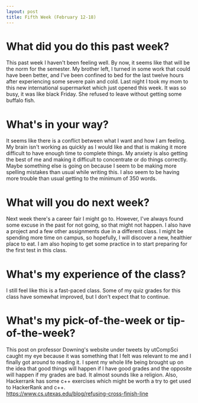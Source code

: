 ```yaml
---
layout: post
title: Fifth Week (February 12-18) 
---
```


# What did you do this past week?
This past week I haven't been feeling well. By now, it seems like that will be the norm for the semester. My brother left, I turned in some work that could have been better,  and I've been confined to bed for the last twelve hours after experiencing some severe pain and cold. Last night I took my mom to this new international supermarket which just opened this week. It was so busy, it was like black Friday.  She refused to leave without getting some buffalo fish. 

# What's in your way?
It seems like there is a conflict between what I want and how I am feeling. My brain isn't working as quickly as I would like and that is making it more difficult to have enough time to complete things. My anxiety is also getting the best of me and making it difficult to concentrate or do things correctly. Maybe something else is going on because I seem to be making more spelling mistakes than usual while writing this. I also seem to be having more trouble than usual getting to the minimum of 350 words.

# What will you do next week?
Next week there's a career fair I might go to. However, I've always found some excuse in the past for not going, so that might not happen. I also have a project and a few other assignments due in a different class. I might be spending more time on campus, so hopefully, I will discover a new, healthier place to eat. I am also hoping to get some practice in to start preparing for the first test in this class. 

# What's my experience of the class?
I still feel like this is a fast-paced class. Some of my quiz grades for this class have somewhat improved, but I don't expect that to continue. 

# What's my pick-of-the-week or tip-of-the-week?
This post on professor Downing's website under tweets by utCompSci caught my eye because it was something that I felt was relevant to me and I finally got around to reading it. I spent my whole life being brought up on the idea that good things will happen if I have good grades and the opposite will happen if my grades are bad. It almost sounds like a religion. Also, Hackerrank has some c++ exercises which might be worth a try to get used to HackerRank and c++.  
<https://www.cs.utexas.edu/blog/refusing-cross-finish-line>

